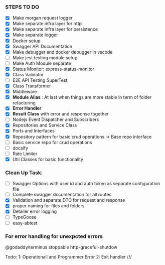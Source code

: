### STEPS TO DO

- [x] Make morgan request logger
- [x] Make separate infra layer for http
- [x] Make separate infra layer for persistence
- [x] Make separate logger
- [x] Docker setup
- [x] Swagger API Documentation
- [x] Make debugger and docker debugger in vscode
- [ ] Make jest testing module setup
- [ ] Make Auth Module separate
- [x] Status Monitor: express-status-monitor
- [x] Class Validator
- [ ] E2E API Testing SuperTest
- [x] Class Transformer
- [x] Middleware
- [x] **Module Alias** : At last when things are more stable in term of folder refactoring
- [x] **Error Handler**
- [x] **Result Class** with error and response together
- [ ] Nodejs Event Dispatcher and Subscribers
- [x] Repositories and Service Class
- [x] Ports and Interfaces
- [x] Repository pattern for basic crud operations -> Base repo interface
- [ ] Basic service repo for crud operations
- [ ] docsify
- [ ] Rate Limiter
- [x] Util Classes for basic functionality

### Clean Up Task:

- [ ] Swagger Options with user id and auth token as separate configuration file
- [ ] Complete swagger documentation for all routes
- [x] Validation and separate DTO for request and response
- [x] proper naming for files and folders
- [x] Detailer error logging
- [ ] TypeGoose
- [ ] easy-abtest

### For error handling for unexpcted errors

@godaddy/terminus
stoppable
http-graceful-shutdow

Todo:
1: Operationall and Programmer Error
2: Exit handler
///
